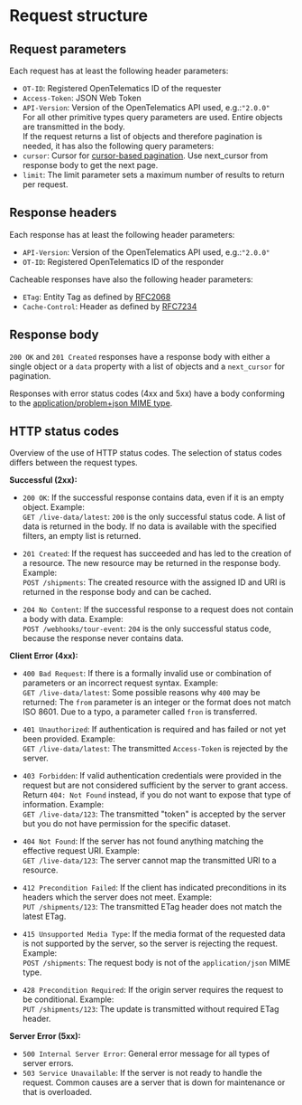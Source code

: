 # Request structure 
## Request parameters
Each request has at least the following header parameters:
- `OT-ID`: Registered OpenTelematics ID of the requester
- `Access-Token`: JSON Web Token
- `API-Version`: Version of the OpenTelematics API used, e.g.:`"2.0.0"`  
For all other primitive types query parameters are used. Entire objects are transmitted in the body.  
If the request returns a list of objects and therefore pagination is needed, it has also the following query parameters:  
- `cursor`: Cursor for [cursor-based pagination](generalConcepts.md#cursor-based-pagination). Use next_cursor from response body to get the next page.  
- `limit`: The limit parameter sets a maximum number of results to return per request.  

## Response headers
Each response has at least the following header parameters:
- `API-Version`: Version of the OpenTelematics API used, e.g.:`"2.0.0"`  
- `OT-ID`: Registered OpenTelematics ID of the responder  

Cacheable responses have also the following header parameters:
- `ETag`: Entity Tag as defined by [RFC2068](https://datatracker.ietf.org/doc/html/rfc2068#section-14.20)  
- `Cache-Control`: Header as defined by [RFC7234](https://datatracker.ietf.org/doc/html/rfc7234#section-5.2)  

## Response body
`200 OK` and `201 Created` responses have a response body with either a single object or a `data` property with a list of objects and a `next_cursor` for pagination.  
  
Responses with error status codes (4xx and 5xx) have a body conforming to the [application/problem+json MIME type](generalConcepts.md#applicationproblemjson-mime-type).

## HTTP status codes  
Overview of the use of HTTP status codes. The selection of status codes differs between the request types.
  
**Successful (2xx):**  
  
- `200 OK`: If the successful response contains data, even if it is an empty object. Example:  
`GET /live-data/latest`: `200` is the only successful status code. A list of data is returned in the body. If no data is available with the specified filters, an empty list is returned.  
  
- `201 Created`: If the request has succeeded and has led to the creation of a resource. The new resource may be returned in the response body. Example:  
`POST /shipments`: The created resource with the assigned ID and URI is returned in the response body and can be cached. 

- `204 No Content`: If the successful response to a request does not contain a body with data. Example:  
`POST /webhooks/tour-event`: `204` is the only successful status code, because the response never contains data.  

**Client Error (4xx):**  
- `400 Bad Request`: If there is a formally invalid use or combination of parameters or an incorrect request syntax. Example:  
`GET /live-data/latest`: Some possible reasons why `400` may be returned: The `from` parameter is an integer or the format does not match ISO 8601. Due to a typo, a parameter called `fron` is transferred.  
  
- `401 Unauthorized`: If authentication is required and has failed or not yet been provided. Example:  
`GET /live-data/latest`: The transmitted `Access-Token` is rejected by the server.
  
- `403 Forbidden`: If valid authentication credentials were provided in the request but are not considered sufficient by the server to grant access. Return `404: Not Found` instead, if you do not want to expose that type of information. Example:  
`GET /live-data/123`: The transmitted "token" is accepted by the server but you do not have permission for the specific dataset.
  
- `404 Not Found`: If the server has not found anything matching the effective request URI. Example:  
`GET /live-data/123`: The server cannot map the transmitted URI to a resource.

- `412 Precondition Failed`: If the client has indicated preconditions in its headers which the server does not meet. Example:  
`PUT /shipments/123`: The transmitted ETag header does not match the latest ETag.
- `415 Unsupported Media Type`: If the media format of the requested data is not supported by the server, so the server is rejecting the request. Example:  
`POST /shipments`: The request body is not of the `application/json` MIME type.
- `428 Precondition Required`: If the origin server requires the request to be conditional. Example:  
`PUT /shipments/123`: The update is transmitted without required ETag header.  

**Server Error (5xx):**  
- `500 Internal Server Error`: General error message for all types of server errors.
- `503 Service Unavailable`: If the server is not ready to handle the request. Common causes are a server that is down for maintenance or that is overloaded.

